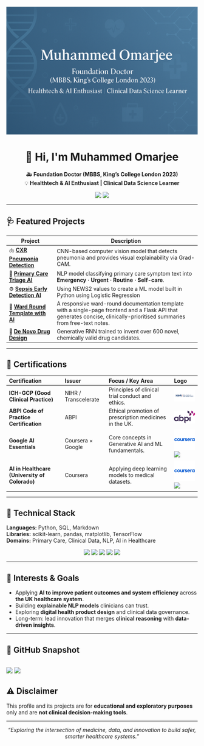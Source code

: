 <!-- PROFILE HEADER -->
<p align="center">
  <img src="images/banner.PNG" width="900" alt="HealthTech Banner"/>
</p>

<h1 align="center">👋 Hi, I'm <b>Muhammed Omarjee</b></h1>

<p align="center">
  🚑 <b>Foundation Doctor (MBBS, King’s College London 2023)</b><br>
  💡 <b>Healthtech & AI Enthusiast | Clinical Data Science Learner</b>
</p>

<p align="center">
  <a href="mailto:omarjee811@gmail.com"><img src="https://img.shields.io/badge/Email-omarjee811%40gmail.com-blue?logo=gmail&logoColor=white"></a>
  <a href="https://github.com/M-Omarjee"><img src="https://img.shields.io/badge/GitHub-M--Omarjee-black?logo=github"></a>
</p>

---

## 🩺 Featured Projects

| Project | Description |
|----------|--------------|
| 🫁 [**CXR Pneumonia Detection**](https://github.com/M-Omarjee/chest-xray-pneumonia-ai) | CNN-based computer vision model that detects pneumonia and provides visual explainability via Grad-CAM. |
| 💬 [**Primary Care Triage AI**](https://github.com/M-Omarjee/triage-primary-care) | NLP model classifying primary care symptom text into **Emergency · Urgent · Routine · Self-care**. |
| ⚙️ [**Sepsis Early Detection AI**](https://github.com/M-Omarjee/sepsis-ai) | Using NEWS2 values to create a ML model built in Python using Logistic Regression |
| 📝 [**Ward Round Template with AI**](https://github.com/M-Omarjee/ward-round-template) | A responsive ward-round documentation template with a single-page frontend and a Flask API that generates concise, clinically-prioritised summaries from free-text notes. |
| 💊 [**De Novo Drug Design**](https://www.github.com/M-Omarjee/de-novo-drug-design) | Generative RNN trained to invent over 600 novel, chemically valid drug candidates. |

---

## 🧾 Certifications

| Certification | Issuer | Focus / Key Area | Logo |
| :--- | :--- | :--- | :--- |
| **ICH-GCP (Good Clinical Practice)** | NIHR / Transcelerate | Principles of clinical trial conduct and ethics. | <div align="center"><img src="images/nihr.png" width="120"/></div> |
| **ABPI Code of Practice Certification** | ABPI | Ethical promotion of prescription medicines in the UK. | <div align="center"><img src="images/abpi.png" width="90"/></div> |
| **Google AI Essentials** | Coursera × Google | Core concepts in Generative AI and ML fundamentals. | <img src="images/coursera.webp" width="80"/> <img src="https://upload.wikimedia.org/wikipedia/commons/2/2f/Google_2015_logo.svg" width="70"/> |
| **AI in Healthcare (University of Colorado)** | Coursera | Applying deep learning models to medical datasets. | <img src="images/coursera.webp" width="80"/> <img src="https://upload.wikimedia.org/wikipedia/commons/thumb/0/02/Seal_of_the_University_of_Colorado.svg/1200px-Seal_of_the_University_of_Colorado.svg.png" width="60"/> |

---
## 🧰 Technical Stack

**Languages:** Python, SQL, Markdown  
**Libraries:** scikit-learn, pandas, matplotlib, TensorFlow  
**Domains:** Primary Care, Clinical Data, NLP, AI in Healthcare  

<p align="center">
  <img src="https://img.shields.io/badge/Python-3.10-blue?logo=python&logoColor=white">
  <img src="https://img.shields.io/badge/scikit--learn-Machine%20Learning-orange?logo=scikit-learn">
  <img src="https://img.shields.io/badge/pandas-Data%20Analysis-green?logo=pandas">
  <img src="https://img.shields.io/badge/TensorFlow-Deep%20Learning-ff6f00?logo=tensorflow&logoColor=white">
  <img src="https://img.shields.io/badge/Healthcare-AI-lightgrey?logo=healthcare">
</p>

---

## 🧠 Interests & Goals

- Applying **AI to improve patient outcomes and system efficiency** across **the UK healthcare system**.  
- Building **explainable NLP models** clinicians can trust.  
- Exploring **digital health product design** and clinical data governance.  
- Long-term: lead innovation that merges **clinical reasoning** with **data-driven insights**.

---
## 🧩 GitHub Snapshot

![](https://github-profile-summary-cards.vercel.app/api/cards/stats?username=M-Omarjee&theme=github_dark)
![](https://github-profile-summary-cards.vercel.app/api/cards/repos-per-language?username=M-Omarjee&theme=github_dark)
---

## ⚠️ Disclaimer

This profile and its projects are for **educational and exploratory purposes** only and are **not clinical decision-making tools**.

---

<p align="center"><i>“Exploring the intersection of medicine, data, and innovation to build safer, smarter healthcare systems.”</i></p>
